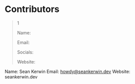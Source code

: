 # Contributors


  > 1
  > 
  > Name:
  > 
  > Email:
  > 
  > Socials:
  > 
  > Website:

Name: Sean Kerwin
Email: howdy@seankerwin.dev
Website: seankerwin.dev
